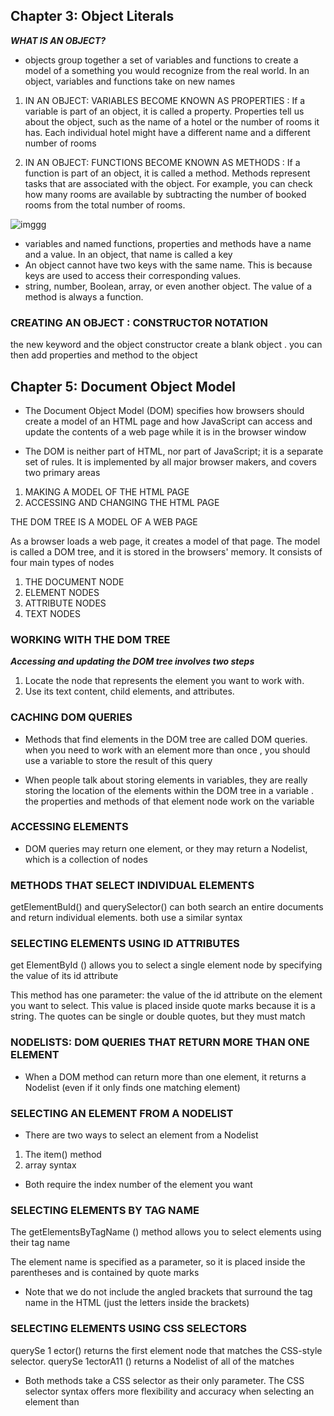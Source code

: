 ## Chapter 3: Object Literals


***WHAT IS AN OBJECT?***

- objects group together a set of variables and functions to create a model of a something you would recognize from the real world. In an object, variables and functions take on new names

1. IN AN OBJECT: VARIABLES BECOME KNOWN AS PROPERTIES : If a variable is part of an object, it is called a property. Properties tell us about the object, such as the name of a hotel or the number of rooms it has. Each individual hotel might have a different name and a different number of rooms

2. IN AN OBJECT: FUNCTIONS BECOME KNOWN AS METHODS : If a function is part of an object, it is called a method. Methods represent tasks that are associated with the object. For example, you can check how many rooms are available by subtracting the number of booked rooms from the total number of rooms.


![imggg](http://11heavens.com/files/object-literals.gif)

- variables and named functions, properties and methods have a name and a value. In an object, that name is called a key
- An object cannot have two keys with the same name. This is because keys are used to access their corresponding values.
- string, number, Boolean, array, or even another object. The value of a method is always a function.

### CREATING AN OBJECT : CONSTRUCTOR NOTATION

 the new keyword and the object constructor create a blank object . you can then add properties and method to the object

 ## Chapter 5: Document Object Model

- The Document Object Model (DOM) specifies how browsers should create a model of an HTML page and how JavaScript can access and update the contents of a web page while it is in the browser window

- The DOM is neither part of HTML, nor part of JavaScript; it is a separate set of rules. It is implemented by all major browser makers, and covers two primary areas

1. MAKING A MODEL OF THE HTML PAGE
2. ACCESSING AND CHANGING THE HTML PAGE

 THE DOM TREE IS A MODEL OF A WEB PAGE

 As a browser loads a web page, it creates a model of that page. The model is called a DOM tree, and it is stored in the browsers' memory. It consists of four main types of nodes

1. THE DOCUMENT NODE
2. ELEMENT NODES
3. ATTRIBUTE NODES
4. TEXT NODES

### WORKING WITH THE DOM TREE


***Accessing and updating the DOM tree involves two steps***

1. Locate the node that represents the element you want to work with.
2. Use its text content, child elements, and attributes.

### CACHING DOM QUERIES

- Methods that find elements in the DOM tree are called DOM queries. when you need to work with an element more than once , you should use a variable to store the result of this query

- When people talk about storing elements in variables, they are really storing the location of the elements within the DOM tree in a variable . the properties and methods of that element node work on the variable

### ACCESSING ELEMENTS

- DOM queries may return one element, or they may return a Nodelist, which is a collection of nodes

### METHODS THAT SELECT INDIVIDUAL ELEMENTS

getElementBuId() and querySelector() can both search an entire documents and return individual elements. both use a similar syntax

### SELECTING ELEMENTS USING ID ATTRIBUTES

get ElementById () allows you to select a single element node by specifying the value of its id attribute

This method has one parameter: the value of the id attribute on the element you want to select. This value is placed inside quote marks because it is a string. The quotes can be single or double quotes, but they must match

### NODELISTS: DOM QUERIES THAT RETURN MORE THAN ONE ELEMENT

- When a DOM method can return more than one element, it returns a Nodelist (even if it only finds one matching element)

### SELECTING AN ELEMENT FROM A NODELIST

- There are two ways to select an element from a Nodelist

1. The item() method
2. array syntax

- Both require the index number of the element you want

### SELECTING ELEMENTS BY TAG NAME

The getElementsByTagName () method allows you to select elements using their tag name

The element name is specified as a parameter, so it is placed inside the parentheses and is contained by quote marks

- Note that we do not include the angled brackets that surround the tag name in the HTML (just the letters inside the brackets)

### SELECTING ELEMENTS USING CSS SELECTORS

querySe 1 ector() returns the first element node that matches the CSS-style selector. querySe 1ectorA11 () returns a Nodelist of all of the matches

- Both methods take a CSS selector as their only parameter. The CSS selector syntax offers more flexibility and accuracy when selecting an element than

